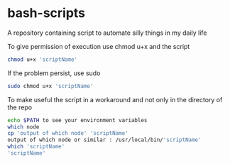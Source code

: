 # bash-scripts
A repository containing script to automate silly things in my daily life

To give permission of execution use chmod u+x and the script
```bash
chmod u+x 'scriptName'
```

If the problem persist, use sudo
```bash
sudo chmod u+x 'scriptName'
```
To make useful the script in a workaround and not only in the directory of the repo
```bash
echo $PATH to see your environment variables
which node
cp 'output of which node' 'scriptName'
output of which node or similar : /usr/local/bin/'scriptName'
which 'scriptName'
'scriptName'
```
